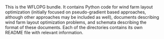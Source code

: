 This is the WFLOPG bundle. It contains Python code for wind farm layout optimization (initially focused on pseudo-gradient based approaches, although other approaches may be included as well), documents describing wind farm layout optimization problems, and schemata describing the format of these documents.
Each of the directories contains its own README file with relevant information.
